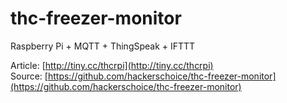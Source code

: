 # thc-freezer-monitor
Raspberry Pi + MQTT + ThingSpeak + IFTTT

Article: [http://tiny.cc/thcrpi](http://tiny.cc/thcrpi)  
Source: [https://github.com/hackerschoice/thc-freezer-monitor](https://github.com/hackerschoice/thc-freezer-monitor)
